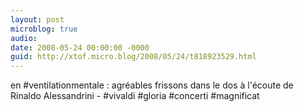 ```yaml
---
layout: post
microblog: true
audio: 
date: 2008-05-24 00:00:00 -0000
guid: http://xtof.micro.blog/2008/05/24/t818923529.html
---
```

en #ventilationmentale : agréables frissons dans le dos à l'écoute de Rinaldo Alessandrini - #vivaldi #gloria #concerti #magnificat
